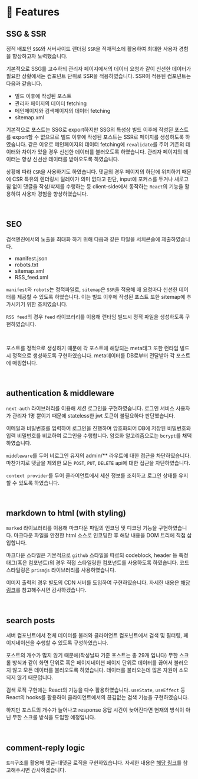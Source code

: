 # 🚀 Features

## SSG & SSR

정적 배포인 `SSG`와 서버사이드 랜더링 `SSR`을 적재적소에 활용하여 최대한 사용자 경험을 향상하고자 노력했습니다.

기본적으로 SSG를 고수하되 관리자 페이지에서의 데이터 요청과 같이 신선한 데이터가 필요한 상황에서는 컴포넌트 단위로 SSR을 적용하였습니다. SSR이 적용된 컴포넌트는 다음과 같습니다.

- 빌드 이후에 작성된 포스트
- 관리자 페이지의 데이터 fetching
- 메인페이지와 검색페이지의 데이터 fetching
- sitemap.xml

기본적으로 포스트는 SSG로 export하지만 SSG의 특성상 빌드 이후에 작성된 포스트를 export할 수 없으므로 빌드 이후에 작성된 포스트는 SSR로 페이지를 생성하도록 하였습니다. 같은 이유로 메인페이지의 데이터 fetching에 `revalidate`를 주어 기존의 데이터와 차이가 있을 경우 신선한 데이터를 불러오도록 하였습니다. 관리자 페이지의 데이터는 항상 신선산 데이터를 받아오도록 하였습니다.

상황에 따라 `CSR`을 사용하기도 하였습니다. 댓글의 경우 페이지의 하단에 위치하기 때문에 CSR 특유의 렌더링시 딜레이가 의미 없다고 판단, input에 포커스를 두거나 새로고침 없이 댓글을 작성/삭제를 수행하는 등 client-side에서 동작하는 `React`의 기능을 활용하여 사용자 경험을 향상하였습니다.

<br/>

## SEO

검색엔진에서의 노출을 최대화 하기 위해 다음과 같은 파일을 서치콘솔에 제출하였습니다.

- manifest.json
- robots.txt
- sitemap.xml
- RSS_feed.xml

`manifest`와 `robots`는 정적파일로, `sitemap`은 `SSR`을 적용해 매 요청마다 신선한 데이터를 제공할 수 있도록 하였습니다. 이는 빌드 이후에 작성된 포스트 또한 sitemap에 추가시키기 위한 조치였습니다.

`RSS feed`의 경우 `feed` 라이브러리를 이용해 런타임 빌드시 정적 파일을 생성하도록 구현하였습니다.

<br/>

포스트를 정적으로 생성하기 때문에 각 포스트에 해당되는 meta태그 또한 런타임 빌드시 정적으로 생성하도록 구현하였습니다. meta데이터를 DB로부터 전달받아 각 포스트에 매핑합니다.

<br/>

## authentication & middleware

`next-auth` 라이브러리를 이용해 세션 로그인을 구현하였습니다. 로그인 서비스 사용자가 관리자 1명 뿐이기 때문에 stateless한 jwt 토큰이 불필요하다 판단했습니다.

이메일과 비밀번호를 입력하여 로그인을 진행하며 암호화되어 DB에 저장된 비밀번호와 입력 비밀번호를 비교하여 로그인을 수행합니다. 암호화 알고리즘으로는 `bcrypt`를 채택하였습니다.

`middleware`를 두어 비로그인 유저의 admin/\*\* 라우트에 대한 접근을 차단하였습니다. 마찬가지로 댓글을 제외한 모든 `POST`, `PUT`, `DELETE` api에 대한 접근을 차단하였습니다.

`context provider`를 두어 클라이언트에서 세션 정보를 조회하고 로그인 상태를 유지할 수 있도록 하였습니다.

<br/>

## markdown to html (with styling)

`marked` 라이브러리를 이용해 마크다운 파일의 인코딩 및 디코딩 기능을 구현하였습니다. 마크다운 파일을 안전한 html 소스로 인코딩한 후 해당 내용을 DOM 트리에 직접 삽입합니다.

마크다운 스타일은 기본적으로 `github` 스타일을 따르되 codeblock, header 등 특정 태그(혹은 컴포넌트)의 경우 직접 스타일링한 컴포넌트를 사용하도록 하였습니다. 코드 스타일링은 `prismjs` 라이브러리를 사용하였습니다.

이미지 출력의 경우 별도의 CDN 서버를 도입하여 구현하였습니다. 자세한 내용은 [해당 링크](https://chocoham.dev/posts/28)를 참고해주시면 감사하겠습니다.

<br/>

## search posts

서버 컴포넌트에서 전체 데이터를 불러와 클라이언트 컴포넌트에서 검색 및 필터링, 페이지네이션을 수행할 수 있도록 구성하였습니다.

포스트의 개수가 많지 않기 때문에(작성날짜 기준 포스트는 총 29개 입니다) 무한 스크롤 방식과 같이 화면 단위로 혹은 페이지네이션 페이지 단위로 데이터를 끊어서 불러오지 않고 모든 데이터를 불러오도록 하였습니다. 데이터를 불러오는데 많은 자원이 소모되지 않기 때문입니다.

검색 로직 구현에는 React의 기능을 다수 활용하였습니다. `useState`, `useEffect` 등 React의 hooks를 활용하여 클라이언트에서의 끊김없는 검색 기능을 구현하였습니다.

하지만 포스트의 개수가 늘어나고 response 응답 시간이 늦어진다면 현재의 방식이 아닌 무한 스크롤 방식을 도입할 예정입니다.

<br/>

## comment-reply logic

`트리`구조를 활용해 댓글-대댓글 로직을 구현하였습니다. 자세한 내용은 [해당 링크](https://chocoham.dev/posts/31)를 참고해주시면 감사하겠습니다.
